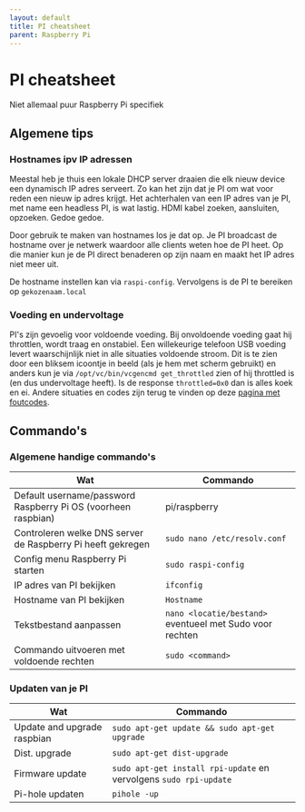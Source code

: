 ```yaml
---
layout: default
title: PI cheatsheet
parent: Raspberry Pi
---
```


# PI cheatsheet

Niet allemaal puur Raspberry Pi specifiek

## Algemene tips

### Hostnames ipv IP adressen

Meestal heb je thuis een lokale DHCP server draaien die elk nieuw device een dynamisch IP adres serveert. Zo kan het zijn dat je PI om wat voor reden een nieuw ip adres krijgt. Het achterhalen van een IP adres van je PI, met name een headless PI, is wat lastig. HDMI kabel zoeken, aansluiten, opzoeken. Gedoe gedoe.

Door gebruik te maken van hostnames los je dat op. Je PI broadcast de hostname over je netwerk waardoor alle clients weten hoe de PI heet. Op die manier kun je de PI direct benaderen op zijn naam en maakt het IP adres niet meer uit.

De hostname instellen kan via `raspi-config`. Vervolgens is de PI te bereiken op `gekozenaam.local`

### Voeding en undervoltage

PI's zijn gevoelig voor voldoende voeding. Bij onvoldoende voeding gaat hij throttlen, wordt traag en onstabiel. Een willekeurige telefoon USB voeding levert waarschijnlijk niet in alle situaties voldoende stroom. Dit is te zien door een bliksem icoontje in beeld (als je hem met scherm gebruikt) en anders kun je via `/opt/vc/bin/vcgencmd get_throttled` zien of hij throttled is (en dus undervoltage heeft). Is de response `throttled=0x0` dan is alles koek en ei. Andere situaties en codes zijn terug te vinden op deze [pagina met foutcodes](https://github.com/raspberrypi/documentation/blob/master/raspbian/applications/vcgencmd.md#get_throttled).

## Commando's

### Algemene handige commando's

|Wat|Commando|
|-----|------------------|
|Default username/password Raspberry Pi OS (voorheen raspbian)|pi/raspberry|
|Controleren welke DNS server de Raspberry Pi heeft gekregen|`sudo nano /etc/resolv.conf`|
|Config menu Raspberry Pi starten|`sudo raspi-config`|
|IP adres van PI bekijken|`ifconfig`|
|Hostname van PI bekijken|`Hostname`|
|Tekstbestand aanpassen|`nano <locatie/bestand>` eventueel met Sudo voor rechten|
|Commando uitvoeren met voldoende rechten|`sudo <command>`

### Updaten van je PI

|Wat|Commando|
|-----|------------------|
|Update and upgrade raspbian|`sudo apt-get update && sudo apt-get upgrade`|
|Dist. upgrade|`sudo apt-get dist-upgrade`|
|Firmware update|`sudo apt-get install rpi-update` en vervolgens `sudo rpi-update`|
|Pi-hole updaten|`pihole -up`|
